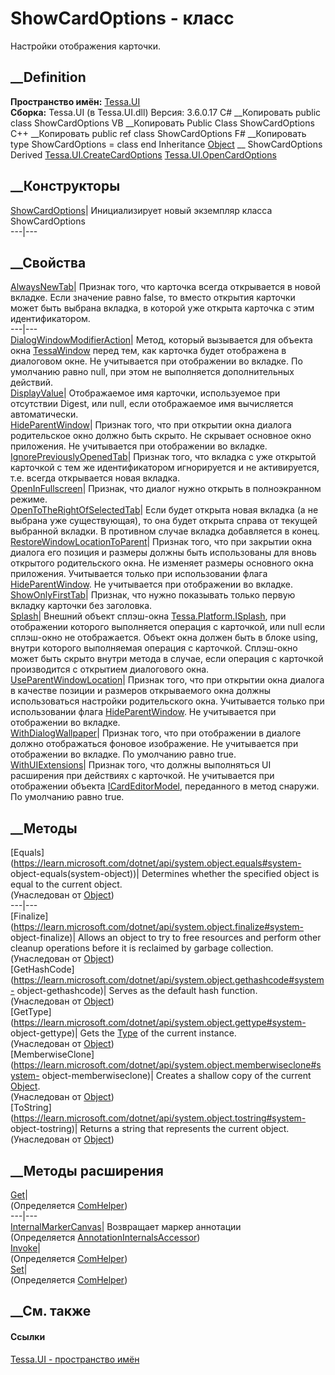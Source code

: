 # ShowCardOptions - класс
Настройки отображения карточки.
## __Definition
 **Пространство имён:** [Tessa.UI](N_Tessa_UI.htm)  
 **Сборка:** Tessa.UI (в Tessa.UI.dll) Версия: 3.6.0.17
C# __Копировать
     public class ShowCardOptions
VB __Копировать
     Public Class ShowCardOptions
C++ __Копировать
     public ref class ShowCardOptions
F# __Копировать
     type ShowCardOptions = class end
Inheritance
    [Object](https://learn.microsoft.com/dotnet/api/system.object) __ ShowCardOptions
Derived
[Tessa.UI.CreateCardOptions](T_Tessa_UI_CreateCardOptions.htm)
[Tessa.UI.OpenCardOptions](T_Tessa_UI_OpenCardOptions.htm)
##  __Конструкторы
[ShowCardOptions](M_Tessa_UI_ShowCardOptions__ctor.htm)| Инициализирует новый
экземпляр класса ShowCardOptions  
---|---  
##  __Свойства
[AlwaysNewTab](P_Tessa_UI_ShowCardOptions_AlwaysNewTab.htm)|  Признак того,
что карточка всегда открывается в новой вкладке. Если значение равно false, то
вместо открытия карточки может быть выбрана вкладка, в которой уже открыта
карточка с этим идентификатором.  
---|---  
[DialogWindowModifierAction](P_Tessa_UI_ShowCardOptions_DialogWindowModifierAction.htm)|
Метод, который вызывается для объекта окна
[TessaWindow](T_Tessa_UI_Windows_TessaWindow.htm) перед тем, как карточка
будет отображена в диалоговом окне. Не учитывается при отображении во вкладке.
По умолчанию равно null, при этом не выполняется дополнительных действий.  
[DisplayValue](P_Tessa_UI_ShowCardOptions_DisplayValue.htm)|  Отображаемое имя
карточки, используемое при отсутствии Digest, или null, если отображаемое имя
вычисляется автоматически.  
[HideParentWindow](P_Tessa_UI_ShowCardOptions_HideParentWindow.htm)|  Признак
того, что при открытии окна диалога родительское окно должно быть скрыто. Не
скрывает основное окно приложения. Не учитывается при отображении во вкладке.  
[IgnorePreviouslyOpenedTab](P_Tessa_UI_ShowCardOptions_IgnorePreviouslyOpenedTab.htm)|
Признак того, что вкладка с уже открытой карточкой с тем же идентификатором
игнорируется и не активируется, т.е. всегда открывается новая вкладка.  
[OpenInFullscreen](P_Tessa_UI_ShowCardOptions_OpenInFullscreen.htm)|  Признак,
что диалог нужно открыть в полноэкранном режиме.  
[OpenToTheRightOfSelectedTab](P_Tessa_UI_ShowCardOptions_OpenToTheRightOfSelectedTab.htm)|
Если будет открыта новая вкладка (а не выбрана уже существующая), то она будет
открыта справа от текущей выбранной вкладки. В противном случае вкладка
добавляется в конец.  
[RestoreWindowLocationToParent](P_Tessa_UI_ShowCardOptions_RestoreWindowLocationToParent.htm)|
Признак того, что при закрытии окна диалога его позиция и размеры должны быть
использованы для вновь открытого родительского окна. Не изменяет размеры
основного окна приложения. Учитывается только при использовании флага
[HideParentWindow](P_Tessa_UI_ShowCardOptions_HideParentWindow.htm). Не
учитывается при отображении во вкладке.  
[ShowOnlyFirstTab](P_Tessa_UI_ShowCardOptions_ShowOnlyFirstTab.htm)|  Признак,
что нужно показывать только первую вкладку карточки без заголовка.  
[Splash](P_Tessa_UI_ShowCardOptions_Splash.htm)|  Внешний объект сплэш-окна
[Tessa.Platform.ISplash](Tessa.Platform.ISplash), при отображении которого
выполняется операция с карточкой, или null если сплэш-окно не отображается.
Объект окна должен быть в блоке using, внутри которого выполняемая операция с
карточкой. Сплэш-окно может быть скрыто внутри метода в случае, если операция
с карточкой производится с открытием диалогового окна.  
[UseParentWindowLocation](P_Tessa_UI_ShowCardOptions_UseParentWindowLocation.htm)|
Признак того, что при открытии окна диалога в качестве позиции и размеров
открываемого окна должны использоваться настройки родительского окна.
Учитывается только при использовании флага
[HideParentWindow](P_Tessa_UI_ShowCardOptions_HideParentWindow.htm). Не
учитывается при отображении во вкладке.  
[WithDialogWallpaper](P_Tessa_UI_ShowCardOptions_WithDialogWallpaper.htm)|
Признак того, что при отображении в диалоге должно отображаться фоновое
изображение. Не учитывается при отображении во вкладке. По умолчанию равно
true.  
[WithUIExtensions](P_Tessa_UI_ShowCardOptions_WithUIExtensions.htm)|  Признак
того, что должны выполняться UI расширения при действиях с карточкой. Не
учитывается при отображении объекта
[ICardEditorModel](T_Tessa_UI_Cards_ICardEditorModel.htm), переданного в метод
снаружи. По умолчанию равно true.  
## __Методы
[Equals](https://learn.microsoft.com/dotnet/api/system.object.equals#system-
object-equals\(system-object\))| Determines whether the specified object is
equal to the current object.  
(Унаследован от
[Object](https://learn.microsoft.com/dotnet/api/system.object))  
---|---  
[Finalize](https://learn.microsoft.com/dotnet/api/system.object.finalize#system-
object-finalize)| Allows an object to try to free resources and perform other
cleanup operations before it is reclaimed by garbage collection.  
(Унаследован от
[Object](https://learn.microsoft.com/dotnet/api/system.object))  
[GetHashCode](https://learn.microsoft.com/dotnet/api/system.object.gethashcode#system-
object-gethashcode)| Serves as the default hash function.  
(Унаследован от
[Object](https://learn.microsoft.com/dotnet/api/system.object))  
[GetType](https://learn.microsoft.com/dotnet/api/system.object.gettype#system-
object-gettype)| Gets the
[Type](https://learn.microsoft.com/dotnet/api/system.type) of the current
instance.  
(Унаследован от
[Object](https://learn.microsoft.com/dotnet/api/system.object))  
[MemberwiseClone](https://learn.microsoft.com/dotnet/api/system.object.memberwiseclone#system-
object-memberwiseclone)| Creates a shallow copy of the current
[Object](https://learn.microsoft.com/dotnet/api/system.object).  
(Унаследован от
[Object](https://learn.microsoft.com/dotnet/api/system.object))  
[ToString](https://learn.microsoft.com/dotnet/api/system.object.tostring#system-
object-tostring)| Returns a string that represents the current object.  
(Унаследован от
[Object](https://learn.microsoft.com/dotnet/api/system.object))  
##  __Методы расширения
[Get](M_Tessa_Extensions_Default_Client_EDS_ComHelper_Get.htm)|  
(Определяется
[ComHelper](T_Tessa_Extensions_Default_Client_EDS_ComHelper.htm))  
---|---  
[InternalMarkerCanvas](M_Tessa_UI_Views_Charting_Annotations_AnnotationInternalsAccessor_InternalMarkerCanvas.htm)|
Возвращает маркер аннотации  
(Определяется
[AnnotationInternalsAccessor](T_Tessa_UI_Views_Charting_Annotations_AnnotationInternalsAccessor.htm))  
[Invoke](M_Tessa_Extensions_Default_Client_EDS_ComHelper_Invoke.htm)|  
(Определяется
[ComHelper](T_Tessa_Extensions_Default_Client_EDS_ComHelper.htm))  
[Set](M_Tessa_Extensions_Default_Client_EDS_ComHelper_Set.htm)|  
(Определяется
[ComHelper](T_Tessa_Extensions_Default_Client_EDS_ComHelper.htm))  
##  __См. также
#### Ссылки
[Tessa.UI - пространство имён](N_Tessa_UI.htm)
